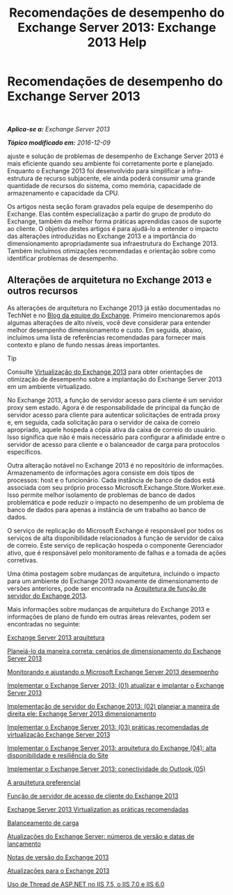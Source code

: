 ﻿---
title: 'Recomendações de desempenho do Exchange Server 2013: Exchange 2013 Help'
TOCTitle: Recomendações de desempenho do Exchange Server 2013
ms:assetid: 6d0aea68-10d5-4a18-b632-a814ce3daa43
ms:mtpsurl: https://technet.microsoft.com/pt-br/library/Dn879084(v=EXCHG.150)
ms:contentKeyID: 63763724
ms.date: 05/22/2018
mtps_version: v=EXCHG.150
ms.translationtype: MT
---

# Recomendações de desempenho do Exchange Server 2013

 

_**Aplica-se a:** Exchange Server 2013_

_**Tópico modificado em:** 2016-12-09_

ajuste e solução de problemas de desempenho de Exchange Server 2013 é mais eficiente quando seu ambiente foi corretamente porte e planejado. Enquanto o Exchange 2013 foi desenvolvido para simplificar a infra-estrutura de recurso subjacente, ele ainda poderá consumir uma grande quantidade de recursos do sistema, como memória, capacidade de armazenamento e capacidade da CPU.

Os artigos nesta seção foram gravados pela equipe de desempenho do Exchange. Elas contêm especialização a partir do grupo de produto do Exchange, também da melhor forma práticas aprendidas casos de suporte ao cliente. O objetivo destes artigos é para ajudá-lo a entender o impacto das alterações introduzidas no Exchange 2013 e a importância do dimensionamento apropriadamente sua infraestrutura do Exchange 2013. Também incluímos otimizações recomendadas e orientação sobre como identificar problemas de desempenho.

## Alterações de arquitetura no Exchange 2013 e outros recursos

As alterações de arquitetura no Exchange 2013 já estão documentadas no TechNet e no [Blog da equipe do Exchange](https://go.microsoft.com/fwlink/p/?linkid=35786). Primeiro mencionaremos após algumas alterações de alto níveis, você deve considerar para entender melhor desempenho dimensionamento e custo. Em seguida, abaixo, incluímos uma lista de referências recomendadas para fornecer mais contexto e plano de fundo nessas áreas importantes.


> [!TIP]
> Consulte <A href="exchange-2013-virtualization-exchange-2013-help.md">Virtualização do Exchange 2013</A> para obter orientações de otimização de desempenho sobre a implantação do Exchange Server 2013 em um ambiente virtualizado.



No Exchange 2013, a função de servidor acesso para cliente é um servidor proxy sem estado. Agora é de responsabilidade de principal da função de servidor acesso para cliente para autenticar solicitações de entrada proxy e, em seguida, cada solicitação para o servidor de caixa de correio apropriado, aquele hospeda a cópia ativa da caixa de correio do usuário. Isso significa que não é mais necessário para configurar a afinidade entre o servidor de acesso para cliente e o balanceador de carga para protocolos específicos.

Outra alteração notável no Exchange 2013 é no repositório de informações. Armazenamento de informações agora consiste em dois tipos de processos: host e o funcionário. Cada instância de banco de dados está associada com seu próprio processo Microsoft.Exchange.Store.Worker.exe. Isso permite melhor isolamento de problemas de banco de dados problemática e pode reduzir o impacto no desempenho de um problema de banco de dados para apenas a instância de um trabalho ao banco de dados.

O serviço de replicação do Microsoft Exchange é responsável por todos os serviços de alta disponibilidade relacionados à função de servidor de caixa de correio. Este serviço de replicação hospeda o componente Gerenciador ativo, que é responsável pelo monitoramento de falhas e a tomada de ações corretivas.

Uma ótima postagem sobre mudanças de arquitetura, incluindo o impacto para um ambiente do Exchange 2013 novamente de dimensionamento de versões anteriores, pode ser encontrada na [Arquitetura de função de servidor do Exchange 2013](https://go.microsoft.com/fwlink/p/?linkid=523735).

Mais informações sobre mudanças de arquitetura do Exchange 2013 e informações de plano de fundo em outras áreas relevantes, podem ser encontradas no seguinte:

[Exchange Server 2013 arquitetura](https://go.microsoft.com/fwlink/p/?linkid=523769)

[Planejá-lo da maneira correta: cenários de dimensionamento do Exchange Server 2013](https://go.microsoft.com/fwlink/p/?linkid=523773)

[Monitorando e ajustando o Microsoft Exchange Server 2013 desempenho](https://go.microsoft.com/fwlink/p/?linkid=523774)

[Implementar o Exchange Server 2013: (01) atualizar e implantar o Exchange Server 2013](https://go.microsoft.com/fwlink/p/?linkid=523775)

[Implementação de servidor do Exchange 2013: (02) planejar a maneira de direita ele: Exchange Server 2013 dimensionamento](https://go.microsoft.com/fwlink/p/?linkid=523776)

[Implementar o Exchange Server 2013: (03) práticas recomendadas de virtualização Exchange Server 2013](https://go.microsoft.com/fwlink/p/?linkid=523777)

[Implementar o Exchange Server 2013: arquitetura do Exchange (04): alta disponibilidade e resiliência do Site](https://go.microsoft.com/fwlink/p/?linkid=523779)

[Implementar o Exchange Server 2013: conectividade do Outlook (05)](https://go.microsoft.com/fwlink/p/?linkid=523781)

[A arquitetura preferencial](https://go.microsoft.com/fwlink/p/?linkid=523782)

[Função de servidor de acesso de cliente do Exchange 2013](https://go.microsoft.com/fwlink/p/?linkid=386373)

[Exchange Server 2013 Virtualization as práticas recomendadas](https://go.microsoft.com/fwlink/p/?linkid=523783)

[Balanceamento de carga](load-balancing-exchange-2013-help.md)

[Atualizações do Exchange Server: números de versão e datas de lançamento](https://technet.microsoft.com/pt-br/library/hh135098\(v=exchg.150\))

[Notas de versão do Exchange 2013](release-notes-for-exchange-2013-exchange-2013-help.md)

[Atualizações para o Exchange 2013](updates-for-exchange-2013-exchange-2013-help.md)

[Uso de Thread de ASP.NET no IIS 7.5, o IIS 7.0 e IIS 6.0](https://go.microsoft.com/fwlink/p/?linkid=169626)

